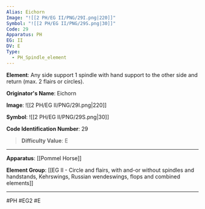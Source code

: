 ```yaml
---
Alias: Eichorn
Image: "![[2 PH/EG II/PNG/29I.png|220]]"
Symbol: "![[2 PH/EG II/PNG/29S.png|30]]"
Code: 29
Apparatus: PH
EG: II
DV: E
Type:
  - PH_Spindle_element
---
```

**Element**: Any side support 1 spindle with hand support to the other side and return (max. 2 flairs or circles).

**Originator's Name**: Eichorn

**Image**:
![[2 PH/EG II/PNG/29I.png|220]]

**Symbol**:
![[2 PH/EG II/PNG/29S.png|30]]

**Code Identification Number**: 29

>**Difficulty Value**: E

___
**Apparatus**: [[Pommel Horse]]

**Element Group**: [[EG II - Circle and flairs, with and-or without spindles and handstands, Kehrswings, Russian wendeswings, flops and combined elements]]
___
#PH #EG2 #E
